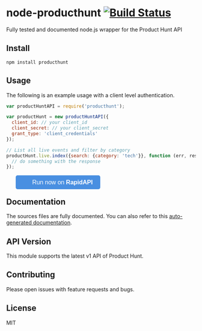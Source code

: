 # node-producthunt [![Build Status](https://travis-ci.org/sungwoncho/node-producthunt.svg?branch=master)](https://travis-ci.org/sungwoncho/node-producthunt)

Fully tested and documented node.js wrapper for the Product Hunt API

## Install

    npm install producthunt


## Usage

The following is an example usage with a client level authentication.

```javascript
var productHuntAPI = require('producthunt');

var productHunt = new productHuntAPI({
  client_id: // your client_id
  client_secret: // your client_secret
  grant_type: 'client_credentials'
});

// List all live events and filter by category
productHunt.live.index({search: {category: 'tech'}}, function (err, res) {
  // do something with the response
});
```

<div style="margin: 25px;">
<a href="https://rapidapi.com/package/ProductHuntAPI/functions?utm_source=ProductHuntGitHub-Node&utm_medium=button&utm_content=Vendor_GitHub" style="
    all: initial;
    background-color: #498FE1;
    border-width: 0;
    border-radius: 5px;
    padding: 10px 20px;
    color: white;
    font-family: 'Helvetica';
    font-size: 12pt;
    background-image: url(https://scdn.rapidapi.com/logo-small.png);
    background-size: 25px;
    background-repeat: no-repeat;
    background-position-y: center;
    background-position-x: 10px;
    padding-left: 44px;
    cursor: pointer;">
  Run now on <b>RapidAPI</b>
</a>
</div>

## Documentation

The sources files are fully documented. You can also refer to this
[auto-generated documentation](http://sungwoncho.github.io/node-producthunt/).


## API Version

This module supports the latest v1 API of Product Hunt.


## Contributing

Please open issues with feature requests and bugs.


## License

MIT
